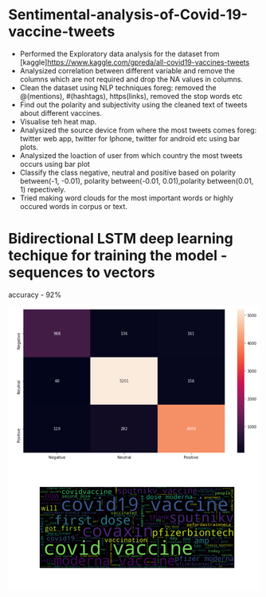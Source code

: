 # Sentimental-analysis-of-Covid-19-vaccine-tweets

* Performed the Exploratory data analysis for the dataset from [kaggle]https://www.kaggle.com/gpreda/all-covid19-vaccines-tweets 
* Analysized correlation between different variable and remove the columns which are not required and drop the NA values in columns.
* Clean the dataset using NLP techniques foreg: removed the @(mentions), #(hashtags), https(links), removed the stop words etc
* Find out the polarity and subjectivity using the cleaned text of tweets about different vaccines.
* Visualise teh heat map.
* Analysized the source device from where the most tweets comes foreg: twitter web app, twitter for Iphone, twitter for android etc using bar plots.
* Analysized the loaction of user from which country the most tweets occurs using bar plot
* Classify the class negative, neutral and positive based on polarity between(-1, -0.01), polarity between(-0.01, 0.01),polarity between(0.01, 1) repectively.
* Tried making word clouds for the most important words or highly occured words in corpus or text.

# Bidirectional LSTM deep learning techique for training the model - sequences to vectors

accuracy - 92%

![heapmap for confusion matrix](confusion_matrix.png)
![wordcloud](wordcloud.png)
